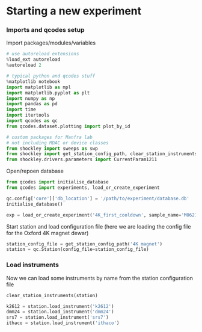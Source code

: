 # Starting a new experiment

### Imports and qcodes setup

Import packages/modules/variables

```python
# use autoreload extensions
%load_ext autoreload
%autoreload 2

# typical python and qcodes stuff
%matplotlib notebook
import matplotlib as mpl
import matplotlib.pyplot as plt
import numpy as np
import pandas as pd
import time
import itertools
import qcodes as qc
from qcodes.dataset.plotting import plot_by_id

# custom packages for Manfra lab
# not including MDAC or device classes
from shockley import sweeps as swp
from shockley import get_station_config_path, clear_station_instruments
from shockley.drivers.parameters import CurrentParam1211
```

Open/repoen database

```python
from qcodes import initialise_database
from qcodes import experiments, load_or_create_experiment

qc.config['core']['db_location'] = '/path/to/experiment/database.db'
initialise_database()

exp = load_or_create_experiment('4K_first_cooldown', sample_name='M0621191E')
```

Start station and load configuration file (here we are loading the config file for the Oxford 4K magnet dewar)

```python
station_config_file = get_station_config_path('4K magnet')
station = qc.Station(config_file=station_config_file)
```

### Load instruments

Now we can load some instruments by name from the station configuration file

```python
clear_station_instruments(station)

k2612 = station.load_instrument('k2612')
dmm24 = station.load_instrument('dmm24')
srs7 = station.load_instrument('srs7')
ithaco = station.load_instrument('ithaco')
```
